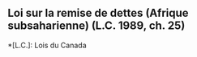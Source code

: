 ## Loi sur la remise de dettes (Afrique subsaharienne) (L.C. 1989, ch. 25)
  *[L.C.]: Lois du Canada
